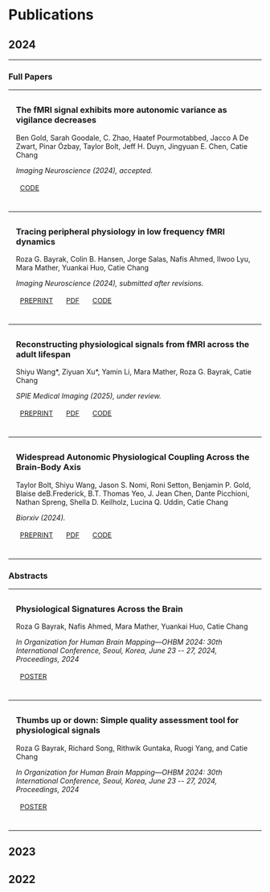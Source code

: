 # Publications

## 2024

---
### Full Papers
---

<div class="md-typeset" style="margin-bottom: 20px; padding: 15px; border-radius: 8px; background-color: var(--md-default-bg-color); color: var(--md-default-fg-color);">

<h3 style="margin-top: 0;">The fMRI signal exhibits more autonomic variance as vigilance decreases</h3>

<p>Ben Gold, Sarah Goodale, C. Zhao, Haatef Pourmotabbed, Jacco A De Zwart, Pinar Özbay, Taylor Bolt, Jeff H. Duyn, Jingyuan E. Chen, Catie Chang</p>

<p style="font-style: italic;">Imaging Neuroscience (2024), accepted.</p>

<div style="display: flex; gap: 10px; margin-top: 10px;">
    <a href="https://osf.io/3a2ut/" target="_blank" class="md-button md-button--primary" style="padding: 4px 8px; font-size: 0.85rem;">CODE</a>
</div>

</div>

---

<div class="md-typeset" style="margin-bottom: 20px; padding: 15px; border-radius: 8px; background-color: var(--md-default-bg-color); color: var(--md-default-fg-color);">

<h3 style="margin-top: 0;">Tracing peripheral physiology in low frequency fMRI dynamics</h3>

<p>Roza G. Bayrak, Colin B. Hansen, Jorge Salas, Nafis Ahmed, Ilwoo Lyu, Mara Mather, Yuankai Huo, Catie Chang</p>

<p style="font-style: italic;">Imaging Neuroscience (2024), submitted after revisions.</p>

<div style="display: flex; gap: 10px; margin-top: 10px;">
    <a href="https://doi.org/10.31219/osf.io/fj4gq" target="_blank" class="md-button md-button--primary" style="padding: 4px 8px; font-size: 0.85rem;">PREPRINT</a>
    <a href="https://osf.io/fj4gq/download" target="_blank" class="md-button md-button--primary" style="padding: 4px 8px; font-size: 0.85rem;">PDF</a>
    <a href="https://www.github.com/neurdylab/deep-physio-recon" target="_blank" class="md-button md-button--primary" style="padding: 4px 8px; font-size: 0.85rem;">CODE</a>
</div>

</div>

---

<div class="md-typeset" style="margin-bottom: 20px; padding: 15px; border-radius: 8px; background-color: var(--md-default-bg-color); color: var(--md-default-fg-color);">

<h3 style="margin-top: 0;">Reconstructing physiological signals from fMRI across the adult lifespan</h3>

<p>Shiyu Wang*, Ziyuan Xu*, Yamin Li, Mara Mather, Roza G. Bayrak, Catie Chang</p>

<p style="font-style: italic;">SPIE Medical Imaging (2025), under review.</p>

<div style="display: flex; gap: 10px; margin-top: 10px;">
    <a href="#" target="_blank" class="md-button md-button--primary" style="padding: 4px 8px; font-size: 0.85rem;">PREPRINT</a>
    <a href="#" target="_blank" class="md-button md-button--primary" style="padding: 4px 8px; font-size: 0.85rem;">PDF</a>
    <a href="#" target="_blank" class="md-button md-button--primary" style="padding: 4px 8px; font-size: 0.85rem;">CODE</a>
</div>

</div>

---

<div class="md-typeset" style="margin-bottom: 20px; padding: 15px; border-radius: 8px; background-color: var(--md-default-bg-color); color: var(--md-default-fg-color);">

<h3 style="margin-top: 0;">Widespread Autonomic Physiological Coupling Across the Brain-Body Axis</h3>

<p>Taylor Bolt, Shiyu Wang, Jason S. Nomi, Roni Setton, Benjamin P. Gold, Blaise deB.Frederick, B.T. Thomas Yeo, J. Jean Chen, Dante Picchioni, Nathan Spreng, Shella D. Keilholz, Lucina Q. Uddin, Catie Chang</p>

<p style="font-style: italic;">Biorxiv (2024).</p>

<div style="display: flex; gap: 10px; margin-top: 10px;">
    <a href="https://doi.org/10.1101/2023.01.19.524818v3" target="_blank" class="md-button md-button--primary" style="padding: 4px 8px; font-size: 0.85rem;">PREPRINT</a>
    <a href="https://www.biorxiv.org/content/10.1101/2023.01.19.524818v3.full.pdf" target="_blank" class="md-button md-button--primary" style="padding: 4px 8px; font-size: 0.85rem;">PDF</a>
    <a href="https://github.com/tsb46/fmri_arousal" target="_blank" class="md-button md-button--primary" style="padding: 4px 8px; font-size: 0.85rem;">CODE</a>
</div>

</div>

---
### Abstracts
---

<div class="md-typeset" style="margin-bottom: 20px; padding: 15px; border-radius: 8px; background-color: var(--md-default-bg-color); color: var(--md-default-fg-color);">

<h3 style="margin-top: 0;">Physiological Signatures Across the Brain</h3>

<p>Roza G Bayrak, Nafis Ahmed, Mara Mather, Yuankai Huo, Catie Chang</a></p>
  
<p style="font-style: italic;">In Organization for Human Brain Mapping—OHBM 2024: 30th International Conference, Seoul, Korea, June 23 -- 27, 2024, Proceedings, 2024</p>

<div style="display: flex; gap: 10px; margin-top: 10px;">
    <a href="#" target="_blank" class="md-button md-button--primary" style="padding: 4px 8px; font-size: 0.85rem;">POSTER</a>
</div>

</div>

---

<div class="md-typeset" style="margin-bottom: 20px; padding: 15px; border-radius: 8px; background-color: var(--md-default-bg-color); color: var(--md-default-fg-color);">

<h3 style="margin-top: 0;">Thumbs up or down: Simple quality assessment tool for physiological signals</h3>

<p>Roza G Bayrak, Richard Song, Rithwik Guntaka, Ruogi Yang, and Catie Chang</a></p>
  
<p style="font-style: italic;">In Organization for Human Brain Mapping—OHBM 2024: 30th International Conference, Seoul, Korea, June 23 -- 27, 2024, Proceedings, 2024</p>

<div style="display: flex; gap: 10px; margin-top: 10px;">
    <a href="#" target="_blank" class="md-button md-button--primary" style="padding: 4px 8px; font-size: 0.85rem;">POSTER</a>
</div>

</div>

---

## 2023


## 2022

